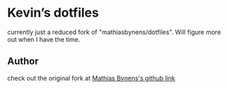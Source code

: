 # Kevin’s dotfiles

currently just a reduced fork of "mathiasbynens/dotfiles". Will figure more out when I have the time.

## Author
check out the original fork at [Mathias Bynens's github link](https://github.com/mathiasbynens/dotfiles)
